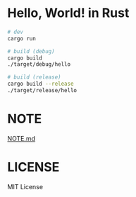 # Hello, World! in Rust

```bash
# dev
cargo run

# build (debug)
cargo build
./target/debug/hello

# build (release)
cargo build --release
./target/release/hello
```

# NOTE

[NOTE.md](./NOTE.md)

# LICENSE

MIT License